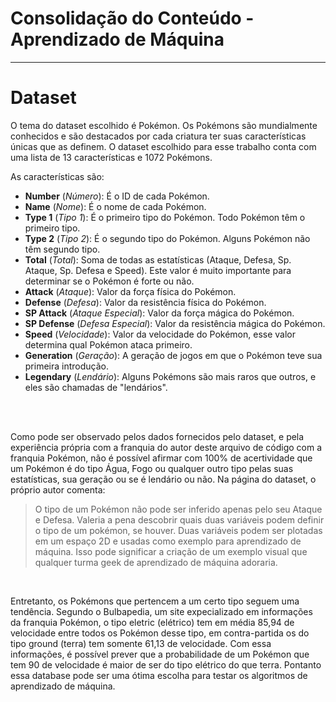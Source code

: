 # Consolidação do Conteúdo - Aprendizado de Máquina


***

# Dataset

O tema do dataset escolhido é Pokémon. Os Pokémons são mundialmente conhecidos e são destacados por cada criatura ter suas características únicas que as definem. O dataset escolhido para esse trabalho conta com uma lista de 13 características e 1072 Pokémons.

As características são:
- __Number__ (_Número_): É o ID de cada Pokémon.
- __Name__ (_Nome_): É o nome de cada Pokémon.
- __Type 1__ (_Tipo 1_): É o primeiro tipo do Pokémon. Todo Pokémon têm o primeiro tipo.
- __Type 2__ (_Tipo 2_): É o segundo tipo do Pokémon. Alguns Pokémon não têm segundo tipo.
- __Total__ (_Total_): Soma de todas as estatísticas (Ataque, Defesa, Sp. Ataque, Sp. Defesa e Speed). Este valor é muito importante para determinar se o Pokémon é forte ou não.
- __Attack__ (_Ataque_): Valor da força física do Pokémon.
- __Defense__ (_Defesa_): Valor da resistência física do Pokémon.
- __SP Attack__ (_Ataque Especial_): Valor da força mágica do Pokémon.
- __SP Defense__ (_Defesa Especial_): Valor da resistência mágica do Pokémon.
- __Speed__ (_Velocidade_): Valor da velocidade do Pokémon, esse valor determina qual Pokémon ataca primeiro.
- __Generation__ (_Geração_): A geração de jogos em que o Pokémon teve sua primeira introdução.
- __Legendary__ (_Lendário_): Alguns Pokémons são mais raros que outros, e eles são chamadas de "lendários".

<br>
<br>

Como pode ser observado pelos dados fornecidos pelo dataset, e pela experiência própria com a franquia do autor deste arquivo de código  com a franquia Pokémon, não é possível afirmar com 100% de acertividade que um Pokémon é do tipo Água, Fogo ou qualquer outro tipo pelas suas estatísticas, sua geração ou se é lendário ou não. Na página do dataset, o próprio autor comenta:


>O tipo de um Pokémon não pode ser inferido apenas pelo seu Ataque e Defesa. Valeria a pena descobrir quais duas variáveis ​​podem definir o tipo de um pokémon, se houver. Duas variáveis ​​podem ser plotadas em um espaço 2D e usadas como exemplo para aprendizado de máquina. Isso pode significar a criação de um exemplo visual que qualquer turma geek de aprendizado de máquina adoraria.

<br>

Entretanto, os Pokémons que pertencem a um certo tipo seguem uma tendência. Segundo o Bulbapedia, um site expecializado em informações da franquia Pokémon, o tipo eletric (elétrico) tem em média 85,94 de velocidade entre todos os Pokémon desse tipo, em contra-partida os do tipo ground (terra) tem somente 61,13 de velocidade. Com essa informações, é possível prever que a probabilidade de um Pokémon que tem 90 de velocidade é maior de ser do tipo elétrico do que terra. Pontanto essa database pode ser uma ótima escolha para testar os algoritmos de aprendizado de máquina.

